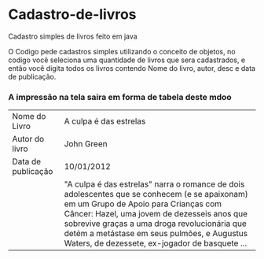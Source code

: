 # Cadastro-de-livros
Cadastro simples de livros feito em java

O Codigo pede cadastros simples utilizando o conceito de objetos, no codigo você seleciona uma quantidade de livros que sera cadastrados, e então você digita todos os livros contendo Nome do livro, autor, desc e data de publicação.

<h3> A impressão na tela saira em forma de tabela deste mdoo </h3>

<table>
  <tr>
    <td>Nome do Livro</td>
    <td>A culpa é das estrelas</td>
  </tr>
  <tr>
    <td>Autor do livro</td>
    <td>John Green</td>
  </tr>
  <tr>
    <td>Data de publicação</td>
    <td>10/01/2012</td>
  </tr>
  <tr>
    <td><Descrição do livro</td>
    <td>"A culpa é das estrelas" narra o romance de dois adolescentes que se conhecem (e se apaixonam) em um Grupo de Apoio para Crianças com Câncer: Hazel, uma jovem de dezesseis anos que sobrevive graças a uma droga revolucionária que detém a metástase em seus pulmões, e Augustus Waters, de dezessete, ex-jogador de basquete ...</td>
  </tr>
</table>
